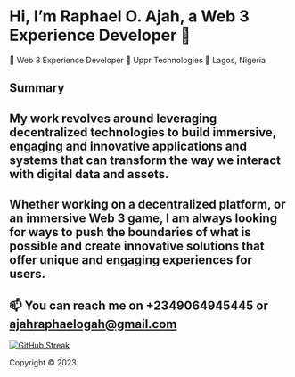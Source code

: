 # Hi, I’m Raphael O. Ajah, a Web 3 Experience Developer 👋

💼 Web 3 Experience Developer
🏢 Uppr Technologies
📍 Lagos, Nigeria 

## Summary
My work revolves around leveraging decentralized technologies to build immersive, engaging and innovative applications and systems that can transform the way we interact with digital data and assets.
---
Whether working on a decentralized platform, or an immersive Web 3 game, I am always looking for ways to push the boundaries of what is possible and create innovative solutions that offer unique and engaging experiences for users.
---
📫 You can reach me on +2349064945445 or ajahraphaelogah@gmail.com
---
[![GitHub Streak](https://github-readme-streak-stats.herokuapp.com?user=raphogah)](https://git.io/streak-stats)

Copyright © 2023

<!---
Arafodence/Arafodence is a ✨ special ✨ repository because its `README.md` (this file) appears on your GitHub profile.
You can click the Preview link to take a look at your changes.
--->
